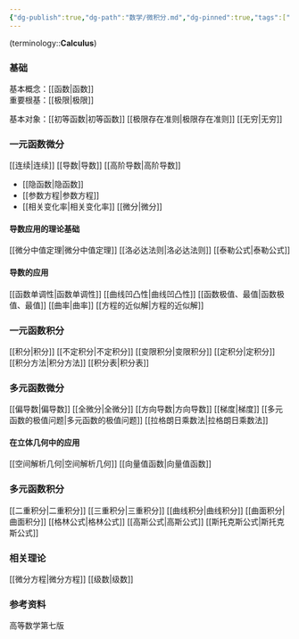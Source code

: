 ```yaml
---
{"dg-publish":true,"dg-path":"数学/微积分.md","dg-pinned":true,"tags":["Subject"],"permalink":"/数学/微积分/","pinned":true,"dgPassFrontmatter":true,"noteIcon":"","created":"2024-05-21T15:20:28.225+08:00","updated":"2024-09-12T00:02:37.032+08:00"}
---
```


(terminology::**Calculus**)
### 基础
基本概念：[[函数\|函数]]   
重要根基：[[极限\|极限]]

基本对象：[[初等函数\|初等函数]]
[[极限存在准则\|极限存在准则]]
[[无穷\|无穷]]

### 一元函数微分
[[连续\|连续]]
[[导数\|导数]]
[[高阶导数\|高阶导数]]
- [[隐函数\|隐函数]]
- [[参数方程\|参数方程]]
- [[相关变化率\|相关变化率]]
[[微分\|微分]]
#### 导数应用的理论基础
[[微分中值定理\|微分中值定理]]
[[洛必达法则\|洛必达法则]]
[[泰勒公式\|泰勒公式]]

#### 导数的应用
[[函数单调性\|函数单调性]]
[[曲线凹凸性\|曲线凹凸性]]
[[函数极值、最值\|函数极值、最值]]
[[曲率\|曲率]]
[[方程的近似解\|方程的近似解]]
### 一元函数积分
[[积分\|积分]]
[[不定积分\|不定积分]]
[[变限积分\|变限积分]]
[[定积分\|定积分]]
[[积分方法\|积分方法]]
[[积分表\|积分表]]

### 多元函数微分
[[偏导数\|偏导数]]
[[全微分\|全微分]]
[[方向导数\|方向导数]]
[[梯度\|梯度]]
[[多元函数的极值问题\|多元函数的极值问题]]
[[拉格朗日乘数法\|拉格朗日乘数法]]
#### 在立体几何中的应用
[[空间解析几何\|空间解析几何]]
[[向量值函数\|向量值函数]]


### 多元函数积分
[[二重积分\|二重积分]]
[[三重积分\|三重积分]]
[[曲线积分\|曲线积分]]
[[曲面积分\|曲面积分]]
[[格林公式\|格林公式]]
[[高斯公式\|高斯公式]]
[[斯托克斯公式\|斯托克斯公式]]


### 相关理论
[[微分方程\|微分方程]]
[[级数\|级数]]


### 参考资料
高等数学第七版

